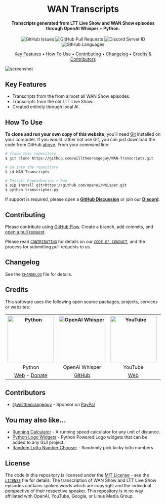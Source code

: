<!-- Logo -->
<h1 align="center">
  WAN Transcripts
</h1>

<!-- Copy -->
<h4 align="center">Transcripts generated from LTT Live Show and WAN Show episodes through OpenAI Whisper + Python.</h4>

<!-- Badges -->
<div align="center">
  <!-- Issues -->
  <img alt="GitHub Issues" src="https://img.shields.io/github/issues/willtheorangeguy/WAN-Transcripts">
  <!-- Pull Requests -->
  <img alt="GitHub Pull Requests" src="https://img.shields.io/github/issues-pr/willtheorangeguy/WAN-Transcripts">
  <!-- Discord -->
  <img alt="Discord Server ID" src="https://img.shields.io/discord/1382526731528962088">
  <!-- Language Count -->
  <img alt="GitHub Languages" src="https://img.shields.io/github/languages/count/willtheorangeguy/WAN-Transcripts">
</div>

<!-- Navigation -->
<p align="center">
  <a href="#key-features">Key Features</a> •
  <a href="#how-to-use">How To Use</a> •
  <a href="#contributing">Contributing</a> •
  <a href="#changelog">Changelog</a> •
  <a href="#credits">Credits & Contributors</a>
</p>

<!-- Screenshot(s) -->

![screenshot](https://static.wikia.nocookie.net/logopedia/images/c/c1/WANSHOWNEW.png)

## Key Features

-   Transcripts from the from almost all WAN Show episodes.
-   Transcripts from the old LTT Live Show.
-   Created entirely through local AI.

## How To Use

**To clone and run your own copy of this website**, you'll need [Git](https://git-scm.com/downloads) installed on your computer. If you would rather not use Git, you can just download the code from GitHub [above](https://github.com/willtheorangeguy/WAN-Transcripts/archive/refs/heads/main.zip). From your command line:

```bash
# Clone this repository
$ git clone https://github.com/willtheorangeguy/WAN-Transcripts.git

# Go into the repository
$ cd WAN-Transcripts

# Install Dependencies + Run
$ pip install git+https://github.com/openai/whisper.git
$ python transcriptor.py
```

If support is required, please open a **[GitHub Discussion](https://github.com/willtheorangeguy/WAN-Transcripts/discussions/new)** or join our **[Discord](https://discord.gg/mgbda4fesN)**.

## Contributing

Please contribute using [GitHub Flow](https://guides.github.com/introduction/flow). Create a branch, add commits, and [open a pull request](https://github.com/willtheorangeguy/WAN-Transcripts/compare).

Please read [`CONTRIBUTING`](CONTRIBUTING.md) for details on our [`CODE OF CONDUCT`](CODE_OF_CONDUCT.md), and the process for submitting pull requests to us.

## Changelog

See the [`CHANGELOG`](CHANGELOG.md) file for details.

## Credits

This software uses the following open source packages, projects, services or websites:

<!-- Credits Table -->
<table>
  <tr>
    <th align="center"><img src="https://upload.wikimedia.org/wikipedia/commons/thumb/c/c3/Python-logo-notext.svg/182px-Python-logo-notext.svg.png" width="150" height="150" alt="Python"/></th>
    <th align="center"><img src="https://static.vecteezy.com/system/resources/previews/022/227/364/large_2x/openai-chatgpt-logo-icon-free-png.png" width="150" height="150" alt="OpenAI Whisper"/></th>
    <th align="center"><img src="https://cdn.worldvectorlogo.com/logos/youtube-icon-5.svg" width="150" height="150" alt="YouTube"/></th>
    <th align="center"><img src="https://upload.wikimedia.org/wikipedia/commons/thumb/7/77/2018_Linus_Tech_Tips_logo.svg/1024px-2018_Linus_Tech_Tips_logo.svg.png" width="150" height="150" alt="LTTStore"/></th>
  </tr>
  <tr>
    <td align="center">Python</td>
    <td align="center">OpenAI Whisper</td>
    <td align="center">YouTube</td>
    <td align="center">LTT Store</td>
  </tr>
  <tr>
    <td align="center"><a href="https://www.python.org/">Web</a> - <a href="https://psfmember.org/civicrm/contribute/transact/?reset=1&id=2">Donate</a></td>
    <td align="center"><a href="https://github.com/openai/whisper">GitHub</a></td>
    <td align="center"><a href="https://youtube.com/">Web</a></td>
    <td align="center"><a href="https://lttstore.com">Web</a></td>
  </tr>
</table>

## Contributors

-   [@willtheorangeguy](https://github.com/willtheorangeguy) - Sponsor on [PayPal](https://paypal.me/wvdg44?country.x=CA&locale.x=en_US)

## You may also like...

-   [Running Calculator](https://github.com/willtheorangeguy/Running-Calculator) - A running speed calculator for any unit of distance.
-   [Python Logo Widgets](https://github.com/willtheorangeguy/Python-Logo-Widgets) - Python Powered Logo widgets that can be added to any GUI project.
-   [Random Lotto Number Chooser](https://github.com/willtheorangeguy/Random-Lotto-Number-Chooser) - Randomly pick lucky lotto numbers.

## License

The code in this repository is licensed under the [MIT License](https://mit-license.org/) - see the [`LICENSE`](LICENSE.md) file for details. The transcription of WAN Show and LTT Live Show episodes contains spoken words which are copyright and the individual perspective of their respective speaker. This repository is in no way affiliated with OpenAI, YouTube, Google, or Linus Media Group.
